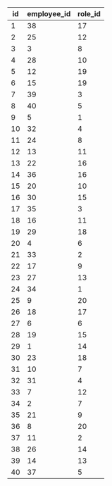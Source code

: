 |id|employee_id|role_id|
|--|-----------|-------|
|1|38|17|
|2|25|12|
|3|3|8|
|4|28|10|
|5|12|19|
|6|15|19|
|7|39|3|
|8|40|5|
|9|5|1|
|10|32|4|
|11|24|8|
|12|13|11|
|13|22|16|
|14|36|16|
|15|20|10|
|16|30|15|
|17|35|3|
|18|16|11|
|19|29|18|
|20|4|6|
|21|33|2|
|22|17|9|
|23|27|13|
|24|34|1|
|25|9|20|
|26|18|17|
|27|6|6|
|28|19|15|
|29|1|14|
|30|23|18|
|31|10|7|
|32|31|4|
|33|7|12|
|34|2|7|
|35|21|9|
|36|8|20|
|37|11|2|
|38|26|14|
|39|14|13|
|40|37|5|
